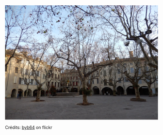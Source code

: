 ![Alex](/images/2022-01-30.jpg)

Crédits: [byb64](https://www.flickr.com/people/50879678@N03/) on flickr